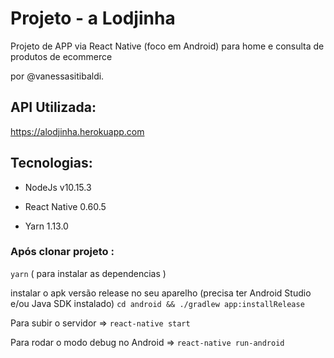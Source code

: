 # Projeto - a Lodjinha

Projeto de APP via React Native (foco em Android) para home e consulta de produtos de ecommerce 

por @vanessasitibaldi.

## API Utilizada:

https://alodjinha.herokuapp.com

## Tecnologias:

- NodeJs v10.15.3

- React Native 0.60.5

- Yarn 1.13.0

### Após clonar projeto :

`yarn` ( para instalar as dependencias ) 

instalar o apk versão release no seu aparelho (precisa ter Android Studio e/ou Java SDK instalado)
`cd android && ./gradlew app:installRelease`

Para subir o servidor => `react-native start`

Para rodar o modo debug no Android => `react-native run-android`